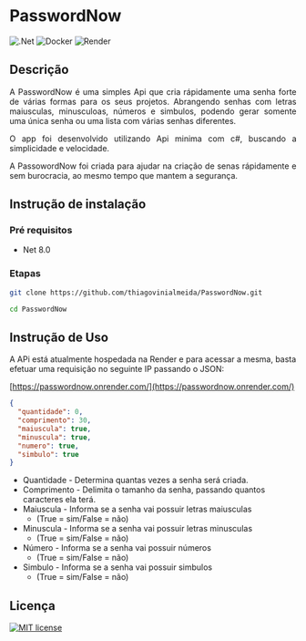 # PasswordNow
![.Net](https://img.shields.io/badge/.NET-5C2D91?style=for-the-badge&logo=.net&logoColor=white)
![Docker](https://img.shields.io/badge/docker-%230db7ed.svg?style=for-the-badge&logo=docker&logoColor=white)
![Render](https://img.shields.io/badge/Render-%46E3B7.svg?style=for-the-badge&logo=render&logoColor=white)
## Descrição

<p style="text-align:justify">A PasswordNow é uma simples Api que cria rápidamente uma senha forte de várias formas para os seus projetos. Abrangendo senhas com letras maiusculas, minusculoas, números e simbulos, podendo gerar somente uma única senha ou uma lista com várias senhas diferentes.</p>

<p style="text-align:justify">O app foi desenvolvido utilizando Api minima com c#, buscando a simplicidade e velocidade.</p>

<p style="text-align:justify">A PassowordNow foi criada para ajudar na criação de senas rápidamente e sem burocracia, ao mesmo tempo que mantem a segurança.</p>

## Instrução de instalação

### Pré requisitos 

  - Net 8.0

### Etapas

```bash
git clone https://github.com/thiagovinialmeida/PasswordNow.git 
```
```bash
cd PasswordNow 
```

## Instrução de Uso

A APi está atualmente hospedada na Render e para acessar a mesma, basta efetuar uma requisição no seguinte IP passando o JSON:

[https://passwordnow.onrender.com/](https://passwordnow.onrender.com/)

```json
{
  "quantidade": 0,
  "comprimento": 30,
  "maiuscula": true,
  "minuscula": true,
  "numero": true,
  "simbulo": true
}
```

* Quantidade - Determina quantas vezes a senha será criada.
* Comprimento - Delimita o tamanho da senha, passando quantos caracteres ela terá.
* Maiuscula - Informa se a senha vai possuir letras maiusculas
    * (True = sim/False = não)
* Minuscula - Informa se a senha vai possuir letras minusculas
    * (True = sim/False = não)
* Número - Informa se a senha vai possuir números
    * (True = sim/False = não)
* Simbulo - Informa se a senha vai possuir simbulos
    * (True = sim/False = não)

## Licença
[![MIT license](https://img.shields.io/badge/License-MIT-blue.svg)](https://lbesson.mit-license.org/)
